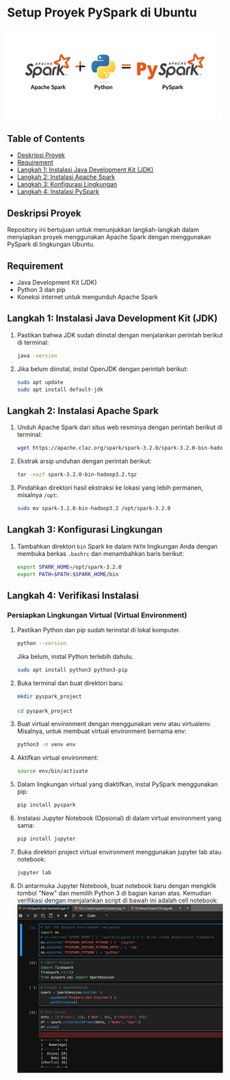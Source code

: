 # Setup Proyek PySpark di Ubuntu

![PySprak Image](apache-spark-python-pyspark.jpg)

## Table of Contents
- [Deskripsi Proyek](#deskripsi-proyek)
- [Requirement](#requirement)
- [Langkah 1: Instalasi Java Development Kit (JDK)](#langkah-1-instalasi-java-development-kit-jdk)
- [Langkah 2: Instalasi Apache Spark](#langkah-2-instalasi-apache-spark)
- [Langkah 3: Konfigurasi Lingkungan](#langkah-3-konfigurasi-lingkungan)
- [Langkah 4: Instalasi PySpark](#langkah-4-instalasi-pyspark)

## Deskripsi Proyek
Repository ini bertujuan untuk menunjukkan langkah-langkah dalam menyiapkan proyek menggunakan Apache Spark dengan menggunakan PySpark di lingkungan Ubuntu.

## Requirement
- Java Development Kit (JDK)
- Python 3 dan pip
- Koneksi internet untuk mengunduh Apache Spark

## Langkah 1: Instalasi Java Development Kit (JDK)
1. Pastikan bahwa JDK sudah diinstal dengan menjalankan perintah berikut di terminal:

    ```bash
    java -version
    ```

2. Jika belum diinstal, instal OpenJDK dengan perintah berikut:

    ```bash
    sudo apt update
    sudo apt install default-jdk


## Langkah 2: Instalasi Apache Spark

1. Unduh Apache Spark dari situs web resminya dengan perintah berikut di terminal:

    ```bash
    wget https://apache.claz.org/spark/spark-3.2.0/spark-3.2.0-bin-hadoop3.2.tgz
    ```
2. Ekstrak arsip unduhan dengan perintah berikut:

    ```bash
    tar -xvzf spark-3.2.0-bin-hadoop3.2.tgz
    ```
3. Pindahkan direktori hasil ekstraksi ke lokasi yang lebih permanen, misalnya `/opt`:

    ```bash
    sudo mv spark-3.2.0-bin-hadoop3.2 /opt/spark-3.2.0
    ```

## Langkah 3: Konfigurasi Lingkungan

1. Tambahkan direktori `bin` Spark ke dalam `PATH` lingkungan Anda dengan membuka berkas `.bashrc` dan menambahkan baris berikut:

    ```bash
    export SPARK_HOME=/opt/spark-3.2.0
    export PATH=$PATH:$SPARK_HOME/bin
    ```

## Langkah 4: Verifikasi Instalasi

### Persiapkan Lingkungan Virtual (Virtual Environment)

1. Pastikan Python dan pip sudah terinstal di lokal komputer. 

    ```bash
    python --version
    ```
    Jika belum, instal Python terlebih dahulu.

    ```bash
    sudo apt install python3 python3-pip
    ```

2. Buka terminal dan buat direktori baru:

   ```bash
   mkdir pyspark_project

   cd pyspark_project
   ```

3. Buat virtual environment dengan menggunakan venv atau virtualenv. Misalnya, untuk membuat virtual environment bernama env:

    ```bash
    python3 -m venv env
    ```

4. Aktifkan virtual environment:

    ```bash
    source env/bin/activate
    ```

5. Dalam lingkungan virtual yang diaktifkan, instal PySpark menggunakan pip:

    ```bash
    pip install pyspark
    ```

6. Instalasi Jupyter Notebook (Opsional) di dalam virtual environment yang sama:

    ```bash 
    pip install jupyter
    ```

7. Buka direktori project virtual environment menggunakan jupyter lab atau notebook:

    ```bash
    jupyter lab
    ```

8. Di antarmuka Jupyter Notebook, buat notebook baru dengan mengklik tombol "New" dan memilih Python 3 di bagian kanan atas. Kemudian verifikasi dengan menjalankan script di bawah ini adalah cell notebook:
![PySprak verifikasi](ss_notebook.png)